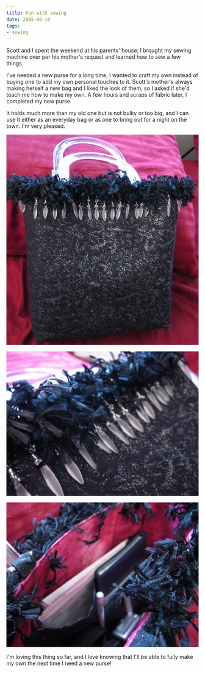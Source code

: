 ```yaml
---
title: Fun with sewing
date: 2005-08-16
tags:
- sewing
---
```

Scott and I spent the weekend at his parents' house; I brought my sewing machine over per his mother's request and learned how to sew a few things.

I've needed a new purse for a long time; I wanted to craft my own instead of buying one to add my own personal touches to it. Scott's mother's always making herself a new bag and I liked the look of them, so I asked if she'd teach me how to make my own. A few hours and scraps of fabric later, I completed my new purse.

It holds much more than my old one but is not bulky or too big, and I can use it either as an everyday bag or as one to bring out for a night on the town. I'm very pleased.

![A sewn purse.](./images/my-newly-sewn-purse.jpg "Who doesn't love black glitteriness?")

![Closeup of a sewn purse.](./images/purse-closeup.jpg "A closeup of the fancy trim.")

![The interior of a sewn purse.](./images/purse-inside.jpg "I love the pink interior fabric we picked.")

I'm loving this thing so far, and I love knowing that I'll be able to fully make my own the next time I need a new purse!
